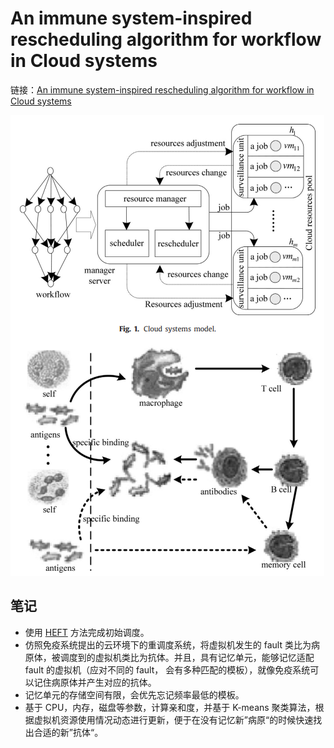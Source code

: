 # An immune system-inspired rescheduling algorithm for workflow in Cloud systems

链接：[An immune system-inspired rescheduling algorithm for workflow in Cloud systems](https://pdf.sciencedirectassets.com/271505/1-s2.0-S0950705116X0007X/1-s2.0-S0950705116000678/main.pdf?X-Amz-Security-Token=IQoJb3JpZ2luX2VjEHYaCXVzLWVhc3QtMSJIMEYCIQCoGUVJ2SlxgmlY9zbM0IjqgCDG7uRnsQ3qvctnaYFe%2FwIhALcajwNsahk%2BFXOmZDYaJD2SqrVyM%2FMN%2BQcZJMZ8maCrKswECG8QBRoMMDU5MDAzNTQ2ODY1Igyn10uPPipv2KhquUkqqQSD5PXxb6pp2stkS2eBxpP0KftIg%2BNy0qk2cLFmvdoDCV4MqDASdOCxi%2BwrFfGcVFy8aee3iaPKEknq7lI2cNCgnQWQj%2BfhTfFaIJDuHvgLhhZ9vfnqpqI3rSzgRv%2FKdf3SlvXia%2FcVcd%2FzwQJbUjgeuCiwS6Jom6pAevinsUtG%2B%2Bk2SeI9UGEhh%2F4axZVYwt%2FTLnj9JH9QMmBbvEH7frG4RtVZxcr%2Baeuw4Eb3RdlaiNutbRl7er0QKXfwROZBRZDG6Nza5g%2FYg3uGnm7gjKZMi2NqKcQUammLHwI%2F79Oti3wlir9hndQs7BqH90qCGdtNDsjsO7nAgBw%2BeVVelg2cdBfkR99qTBcsE95Pe%2FP0c1HucQO49hpuxHdd5KsQgc9IQNjtibhU8LoZ9jqCU1LMdKxLuQWOG5AwgyUNIbXcTn07gMqkCIPPZgeJugGGJ6Fih3BXI%2BXmB%2B9q4I4Mx%2FdfrApr7D0IjPVt1ydMWU3RWJDL3wRHHmjUDBUKU1Bb5nlJ1Kx4jFNDlFpLzGyVOMlNXTfX3jp85XSrEF81iX2KC3FxpNxcoOwZni7OqZivccMjB0IXhfNBAoo6JVUK8voZFvfm4bPmCyi3P2i54xPKq7ghK7up1K%2Buo3lRIU%2B38QhIICmuEkjRc0NpZWfbw%2BdN4hPwpDM6Iu%2BFmyv9e8fz7JdwjFkQU0UuErgn5QQjKhcVajcashLnfKlTA8KuKyhrsglo%2BFCKtBzSMPekspsGOqgByZbP2MzP4BZiqfmbczN4QI1WSUVvY25PLSLXE5T2rVHMmohrAvmc1uNFKdkF2TAxoR06s3qmpJHRZOXpf8SHYKmBd9f6HMYB8D4MO7h87oUescAPRlwjw3s%2B5dj9isvniW%2BcsmutUG5F%2FqHwJ5IgK5PvYqSYtptDnuMZQsOHwpejb9H3ttMtRYRY3liYqIUMZHrzARqc0EIk0wyetXlPUBlBerkEtzuN&X-Amz-Algorithm=AWS4-HMAC-SHA256&X-Amz-Date=20221110T064010Z&X-Amz-SignedHeaders=host&X-Amz-Expires=300&X-Amz-Credential=ASIAQ3PHCVTY7YI4664Y%2F20221110%2Fus-east-1%2Fs3%2Faws4_request&X-Amz-Signature=13b0f0f35bab55f073e97212b430a26bdd0a369b6575dbf3d5a7269694b6a12d&hash=fbb034493e8d48e9450aa3654494bbe288018af1f2409f5440de6fcdfda72aca&host=68042c943591013ac2b2430a89b270f6af2c76d8dfd086a07176afe7c76c2c61&pii=S0950705116000678&tid=spdf-b86bced1-4901-498f-a8b8-aa5993ddc6e9&sid=b1fe087f762c914652587e651484e1f9cc2egxrqa&type=client&ua=555155000d02575f51&rr=767ccb911ead107d)

![](imgs/immune.png)

## 笔记

+ 使用 [HEFT](https://en.wikipedia.org/wiki/Heterogeneous_earliest_finish_time) 方法完成初始调度。
+ 仿照免疫系统提出的云环境下的重调度系统，将虚拟机发生的 fault 类比为病原体，被调度到的虚拟机类比为抗体。并且，具有记忆单元，能够记忆适配 fault 的虚拟机（应对不同的 fault，
会有多种匹配的模板），就像免疫系统可以记住病原体并产生对应的抗体。
+ 记忆单元的存储空间有限，会优先忘记频率最低的模板。
+ 基于 CPU，内存，磁盘等参数，计算亲和度，并基于 K-means 聚类算法，根据虚拟机资源使用情况动态进行更新，便于在没有记忆新”病原“的时候快速找出合适的新”抗体“。

